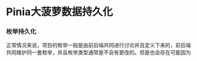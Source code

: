 # Pinia大菠萝数据持久化

### 枚举持久化

正常情况来说，项目的枚举一般是由前后端共同进行讨论并且定义下来的，前后端共同维护同一套枚举，并且枚举类型通常是不会有更改的。但是也会存在可能因为